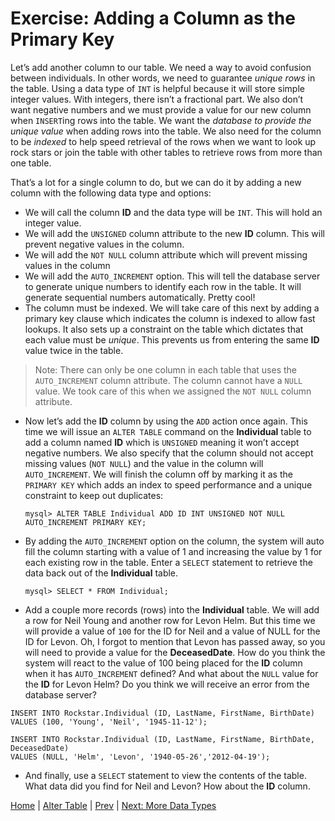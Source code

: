 # Exercise: Adding a Column as the Primary Key

Let’s add another column to our table.  We need a way to avoid confusion between individuals.  In other words, we need to guarantee _unique rows_ in the table. Using a data type of `INT` is helpful because it will store simple integer values.  With integers, there isn’t a fractional part.  We also don’t want negative numbers and we must provide a value for our new column when `INSERT`ing rows into the table.  We want the _database to provide the unique value_ when adding rows into the table.  We also need for the column to be _indexed_ to help speed retrieval of the rows when we want to look up rock stars or join the table with other tables to retrieve rows from more than one table.

That’s a lot for a single column to do, but we can do it by adding a new column with the following data type and options:

- We will call the column **ID** and the data type will be `INT`.  This will hold an integer value.  
- We will add the `UNSIGNED` column attribute to the new **ID** column.  This will prevent negative values in the column.
- We will add the `NOT NULL` column attribute which will prevent missing values in the column
- We will add the  `AUTO_INCREMENT` option.   This will tell the database server to generate unique numbers to identify each row in the table.   It will generate sequential numbers automatically.  Pretty cool!  
-	The column must be indexed.  We will take care of this next by adding a primary key clause which indicates the column is indexed to allow fast lookups.  It also sets up a constraint on the table which dictates that each value must be _unique_.   This prevents us from entering the same **ID** value twice in the table.  

  > Note:  There can only be one column in each table that uses the `AUTO_INCREMENT` column attribute. The column cannot have a `NULL` value.  We took care of this when we assigned the `NOT NULL` column attribute.  

- Now let’s add the **ID** column by using the `ADD` action once again.  This time we will issue an `ALTER TABLE` command on the **Individual** table to add a column named **ID** which is `UNSIGNED` meaning it won’t accept negative numbers.  We also specify that the column should not accept missing values (`NOT NULL`) and the value in the column will `AUTO_INCREMENT`.  We will finish the column off by marking it as the `PRIMARY KEY` which adds an index to speed performance and a unique constraint to keep out duplicates:

  ```
  mysql> ALTER TABLE Individual ADD ID INT UNSIGNED NOT NULL AUTO_INCREMENT PRIMARY KEY;
  ```

- By adding the `AUTO_INCREMENT` option on the column, the system will auto fill the column starting with a value of 1 and increasing the value by 1 for each existing row in the table.  Enter a `SELECT` statement to retrieve the data back out of the **Individual** table.

  ```
  mysql> SELECT * FROM Individual;
  ```

-	Add a couple more records (rows) into the **Individual** table. We will add a row for Neil Young and another row for Levon Helm.  But this time we will provide a value of `100` for the ID for Neil and a value of NULL for the ID for Levon.  Oh, I forgot to mention that Levon has passed away, so you will need to provide a value for the **DeceasedDate**.  How do you think the system will react to the value of 100 being placed for the **ID** column when it has `AUTO_INCREMENT` defined?  And what about the `NULL` value for the **ID** for Levon Helm?  Do you think we will receive an error from the database server?  

  ```
  INSERT INTO Rockstar.Individual (ID, LastName, FirstName, BirthDate)
  VALUES (100, 'Young', 'Neil', '1945-11-12');

  INSERT INTO Rockstar.Individual (ID, LastName, FirstName, BirthDate, DeceasedDate)
  VALUES (NULL, 'Helm', 'Levon', '1940-05-26','2012-04-19');
  ```

-	And finally, use a `SELECT` statement to view the contents of the table.  What data did you find for Neil and Levon?  How about the **ID** column.

[Home](/)  |  [Alter Table](/6-alter-table/)  |  [Prev](/6-alter-table/1) |  [Next:  More Data Types](/7-more-data-types/)
